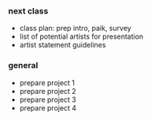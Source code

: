 ### next class
- class plan: prep intro, paik, survey
- list of potential artists for presentation
- artist statement guidelines

### general
- prepare project 1
- prepare project 2
- prepare project 3
- prepare project 4


